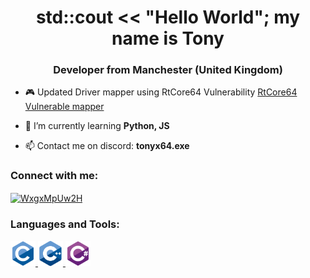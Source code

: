 <h1 align="center">std::cout << "Hello World"; my name is Tony</h1>
<h3 align="center">Developer from Manchester (United Kingdom)</h3>

- :video_game: Updated Driver mapper using RtCore64 Vulnerability [RtCore64 Vulnerable mapper](https://github.com/tonyx64lol/RTCore64_Vulnerability)

- 🌱 I’m currently learning **Python, JS**

- 📫 Contact me on discord: **tonyx64.exe**

<h3 align="left">Connect with me:</h3>
<p align="left">
<a href="https://discord.gg/WxgxMpUw2H" target="blank"><img align="center" src="https://raw.githubusercontent.com/rahuldkjain/github-profile-readme-generator/master/src/images/icons/Social/discord.svg" alt="WxgxMpUw2H" height="30" width="40" /></a>
</p>

<h3 align="left">Languages and Tools:</h3>
<p align="left"> <a href="https://www.cprogramming.com/" target="_blank" rel="noreferrer"> <img src="https://raw.githubusercontent.com/devicons/devicon/master/icons/c/c-original.svg" alt="c" width="40" height="40"/> </a> <a href="https://www.w3schools.com/cpp/" target="_blank" rel="noreferrer"> <img src="https://raw.githubusercontent.com/devicons/devicon/master/icons/cplusplus/cplusplus-original.svg" alt="cplusplus" width="40" height="40"/> </a> <a href="https://www.w3schools.com/cs/" target="_blank" rel="noreferrer"> <img src="https://raw.githubusercontent.com/devicons/devicon/master/icons/csharp/csharp-original.svg" alt="csharp" width="40" height="40"/> </a> </p>
